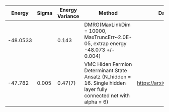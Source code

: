 
|       Energy          |  Sigma          | Energy Variance  |  Method                                                          | Data repository                |
| ----------------------| ----------------| -----------------|------------------------------------------------------------------|------------------------------- |
|     -48.0533          |                 |    0.143         |   DMRG(MaxLinkDim = 10000, MaxTruncErr~2.0E-05, extrap energy -48.073 +/- 0.004)|                                                           |
|     -47.782           |    0.005        |   0.47(7)        | VMC Hiden Fermion Determinant State Ansatz (N_hidden = 16. Single hidden layer fully connected net with alpha = 6) | https://arxiv.org/abs/2111.10420 |
